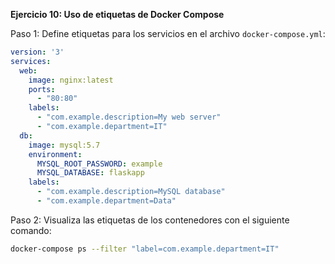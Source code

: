 **Ejercicio 10: Uso de etiquetas de Docker Compose**

Paso 1: Define etiquetas para los servicios en el archivo `docker-compose.yml`:

```yaml
version: '3'
services:
  web:
    image: nginx:latest
    ports:
      - "80:80"
    labels:
      - "com.example.description=My web server"
      - "com.example.department=IT"
  db:
    image: mysql:5.7
    environment:
      MYSQL_ROOT_PASSWORD: example
      MYSQL_DATABASE: flaskapp
    labels:
      - "com.example.description=MySQL database"
      - "com.example.department=Data"
```

Paso 2: Visualiza las etiquetas de los contenedores con el siguiente comando:

```bash
docker-compose ps --filter "label=com.example.department=IT"
```